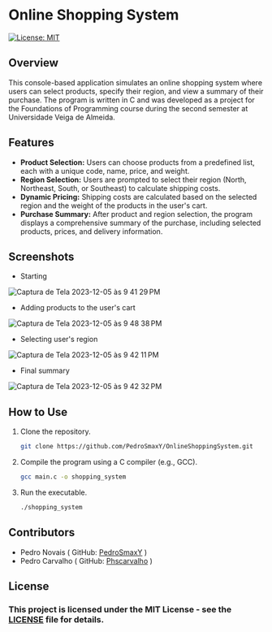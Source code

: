 # Online Shopping System

[![License: MIT](https://img.shields.io/badge/License-MIT-yellow.svg)](https://opensource.org/licenses/MIT)

## Overview

This console-based application simulates an online shopping system where users can select products, specify their region, and view a summary of their purchase. The program is written in C and was developed as a project for the Foundations of Programming course during the second semester at Universidade Veiga de Almeida.

## Features

- **Product Selection:** Users can choose products from a predefined list, each with a unique code, name, price, and weight.
- **Region Selection:** Users are prompted to select their region (North, Northeast, South, or Southeast) to calculate shipping costs.
- **Dynamic Pricing:** Shipping costs are calculated based on the selected region and the weight of the products in the user's cart.
- **Purchase Summary:** After product and region selection, the program displays a comprehensive summary of the purchase, including selected products, prices, and delivery information.

## Screenshots

- Starting

![Captura de Tela 2023-12-05 às 9 41 29 PM](https://github.com/PedroSmaxY/sistema-de-vendas/assets/127573080/f3895ba3-6309-4f0a-ba71-e6f6cc5193f4)

- Adding products to the user's cart

![Captura de Tela 2023-12-05 às 9 48 38 PM](https://github.com/PedroSmaxY/sistema-de-vendas/assets/127573080/1140613e-dd51-4372-8ec9-d64192e31ece)

- Selecting user's region

![Captura de Tela 2023-12-05 às 9 42 11 PM](https://github.com/PedroSmaxY/sistema-de-vendas/assets/127573080/088d1a8e-b20e-4cf3-bbc2-fb3dd443c759)

- Final summary

![Captura de Tela 2023-12-05 às 9 42 32 PM](https://github.com/PedroSmaxY/sistema-de-vendas/assets/127573080/cbf32923-ef22-4bb7-bb8b-b87ceb771ae0)

## How to Use

1. Clone the repository.
   ```bash
   git clone https://github.com/PedroSmaxY/OnlineShoppingSystem.git
   ```
3. Compile the program using a C compiler (e.g., GCC).
   ```bash
   gcc main.c -o shopping_system
   ```
1. Run the executable.
   ```bash
   ./shopping_system
   ```

## Contributors
- Pedro Novais ( GitHub: [PedroSmaxY](https://github.com/PedroSmaxY) )
- Pedro Carvalho ( GitHub: [Phscarvalho](https://github.com/Phscarvalho) )

## License
### This project is licensed under the MIT License - see the [LICENSE](https://github.com/PedroSmaxY/OnlineShoppingSystem/blob/main/LICENSE) file for details.
